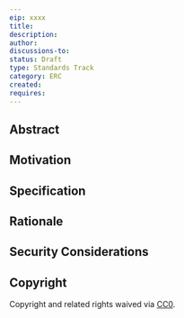 ```yaml
---
eip: xxxx
title:
description:
author:
discussions-to:
status: Draft
type: Standards Track
category: ERC
created:
requires:
---
```


## Abstract

## Motivation

## Specification

## Rationale

## Security Considerations

## Copyright

Copyright and related rights waived via [CC0](../LICENSE.md).
